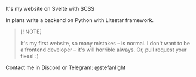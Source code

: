 It's my website on Svelte with SCSS

In plans write a backend on Python with Litestar framework.

> [! NOTE]
>
> It's my first website, so many mistakes – is normal.
> I don't want to be a frontend developer – it's will horrible always.
> Or, pull request your fixes! :)

Contact me in Discord or Telegram: @stefanlight

